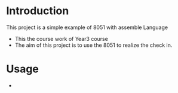 # Introduction
This project is a simple example of 8051 with assemble Language

- This the course work of Year3 course 
- The aim of this project is to use the 8051 to realize the check in.

# Usage 
- 

